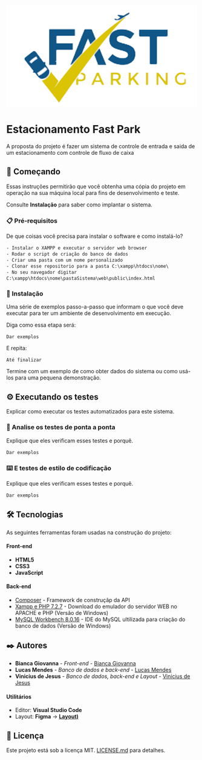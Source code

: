 <p align="center">
   <img src="./web/src/image/icons/logo.PNG" alt="Proffy" />
</p>


# Estacionamento Fast Park

A proposta do projeto é fazer um sistema de controle de entrada e saida de um estacionamento com controle de fluxo de caixa 

## 🚀 Começando

Essas instruções permitirão que você obtenha uma cópia do projeto em operação na sua máquina local para fins de desenvolvimento e teste.

Consulte **Instalação** para saber como implantar o sistema.

### 📋 Pré-requisitos

De que coisas você precisa para instalar o software e como instalá-lo?

```
- Instalar o XAMPP e executar o servidor web browser
- Rodar o script de criação do banco de dados
- Criar uma pasta com um nome personalizado
- Clonar esse repositorio para a pasta C:\xampp\htdocs\nome\
- No seu navegador digitar C:\xampp\htdocs\nome\pastaSistema\web\public\index.html
```

### 🔧 Instalação

Uma série de exemplos passo-a-passo que informam o que você deve executar para ter um ambiente de desenvolvimento em execução.

Diga como essa etapa será:

```
Dar exemplos
```

E repita:

```
Até finalizar
```

Termine com um exemplo de como obter dados do sistema ou como usá-los para uma pequena demonstração.

## ⚙️ Executando os testes

Explicar como executar os testes automatizados para este sistema.

### 🔩 Analise os testes de ponta a ponta

Explique que eles verificam esses testes e porquê.

```
Dar exemplos
```

### ⌨️ E testes de estilo de codificação

Explique que eles verificam esses testes e porquê.

```
Dar exemplos
```


## 🛠️ Tecnologias

As seguintes ferramentas foram usadas na construção do projeto:
#### Front-end
- **HTML5**
- **CSS3**
- **JavaScript**

#### **Back-end**

* [Composer](https://getcomposer.org) - Framework de construçãp da API
* [Xampp e PHP 7.2.7](https://sourceforge.net/projects/xampp/files/XAMPP%20Windows/7.2.7/xampp-portable-win32-7.2.7-0-VC15-installer.exe/download) - Download do emulador do servidor WEB no APACHE e PHP (Versão de Windows)
* [MySQL Workbench 8.0.16](https://downloads.mysql.com/archives/workbench/) - IDE do MySQL ultilizada para criação do banco de dados (Versão de Windows)



## ✒️ Autores
* **Bianca Giovanna** - *Front-end* - [Bianca Giovanna](https://github.com/BiancaGiovanna)
* **Lucas Mendes** - *Banco de dados e back-end* - [Lucas Mendes](https://github.com/Luke074)
* **Vinicius de Jesus** - *Banco de dados, back-end e Layout* - [Vinicius de Jesus](https://github.com/viniciusprog777)

<!-- Você também pode ver a lista de todos os [colaboradores](https://github.com/usuario/projeto/colaboradores) que participaram deste projeto. -->

#### **Utilitários**

-   Editor:  **Visual Studio Code**
-   Layout:  **Figma**  →  **[Layout)](https://www.figma.com/file)**

## 📄 Licença

Este projeto está sob a licença MIT. [LICENSE.md](LICENSE) para detalhes.
